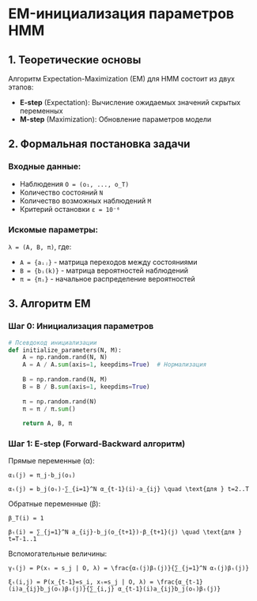 # EM-инициализация параметров HMM

## 1. Теоретические основы
Алгоритм Expectation-Maximization (EM) для HMM состоит из двух этапов:
- **E-step** (Expectation): Вычисление ожидаемых значений скрытых переменных
- **M-step** (Maximization): Обновление параметров модели

## 2. Формальная постановка задачи
### Входные данные:
- Наблюдения `O = (o₁, ..., o_T)`
- Количество состояний `N`
- Количество возможных наблюдений `M`
- Критерий остановки `ε = 10⁻⁶`

### Искомые параметры:
`λ = (A, B, π)`, где:
- `A = {aᵢⱼ}` - матрица переходов между состояниями
- `B = {bᵢ(k)}` - матрица вероятностей наблюдений
- `π = {πᵢ}` - начальное распределение вероятностей

## 3. Алгоритм EM

### Шаг 0: Инициализация параметров
```python
# Псевдокод инициализации
def initialize_parameters(N, M):
    A = np.random.rand(N, N)
    A = A / A.sum(axis=1, keepdims=True)  # Нормализация
    
    B = np.random.rand(N, M)
    B = B / B.sum(axis=1, keepdims=True)
    
    π = np.random.rand(N)
    π = π / π.sum()
    
    return A, B, π

```
### Шаг 1: E-step (Forward-Backward алгоритм)

Прямые переменные (α):

`α₁(j) = π_j·b_j(o₁)`

`αₜ(j) = b_j(oₜ)·∑_{i=1}^N α_{t-1}(i)·a_{ij} \quad \text{для } t=2..T`

Обратные переменные (β):

`β_T(i) = 1`

`βₜ(i) = ∑_{j=1}^N a_{ij}·b_j(o_{t+1})·β_{t+1}(j) \quad \text{для } t=T-1..1`

Вспомогательные величины:

`γₜ(j) = P(xₜ = s_j | O, λ) = \frac{αₜ(j)βₜ(j)}{∑_{j=1}^N αₜ(j)βₜ(j)}`

`ξₜ(i,j) = P(x_{t-1}=s_i, xₜ=s_j | O, λ) = \frac{α_{t-1}(i)a_{ij}b_j(oₜ)βₜ(j)}{∑_{i,j} α_{t-1}(i)a_{ij}b_j(oₜ)βₜ(j)}`